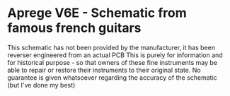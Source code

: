 # Aprege V6E - Schematic from famous french guitars
This schematic has not been provided by the manufacturer, it has been reverser engineered from an actual PCB
This is purely for information and for historical purpose - so that owners of these fine instruments may be able 
to repair or restore their instruments to their original state.
No guarantee is given whatsoever regarding the accuracy of the schematic (but I've done my best)



